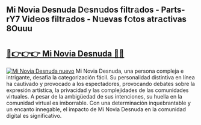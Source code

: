 ## Mi Novia Desnuda D𝚎sn𝚞dos filtr𝚊dos - Parts-rY7 Vid𝚎os filtr𝚊dos - N𝚞evas f𝚘tos atr𝚊ctivas 8Ouuu

# <h2><a href="http://mb8ni9m.tromn.icu/?c=Mi+Novia+Desnuda">🔗👉👉👉 Mi Novia Desnuda 🔗🔗</a></h2>

[![Mi Novia Desnuda nuevo](https://i.imgur.com/pEAQMta.gif)](http://mb8ni9m.tromn.icu/?c=Mi+Novia+Desnuda)
Mi Novia Desnuda, una persona compleja e intrigante, desafía la categorización fácil. Su personalidad distintiva en línea ha cautivado y provocado a los espectadores, provocando debates sobre la expresión artística, la privacidad y las complejidades de las comunidades virtuales. A pesar de la ambigüedad de sus intenciones, su huella en la comunidad virtual es imborrable. Con una determinación inquebrantable y un encanto innegable, el impacto de Mi Novia Desnuda en la comunidad digital es significativo.
